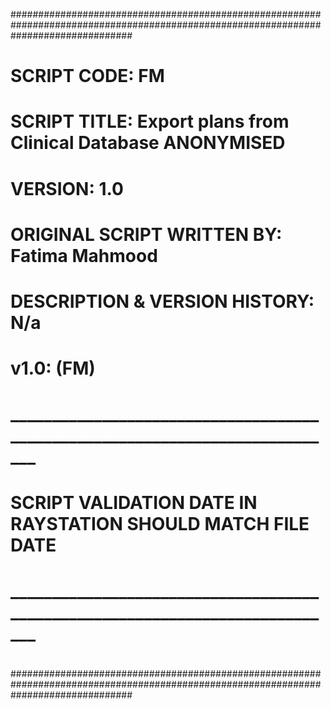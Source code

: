 ######################################################################################################################################
#
#	SCRIPT CODE: FM
#
#	SCRIPT TITLE: Export plans from Clinical Database ANONYMISED
#
#   VERSION: 1.0
#
#   ORIGINAL SCRIPT WRITTEN BY: Fatima Mahmood
#
#   DESCRIPTION & VERSION HISTORY: N/a
#
#	v1.0: (FM) <DESCRIPTION>
#
#                   _____________________________________________________________________________
#                           
#                           SCRIPT VALIDATION DATE IN RAYSTATION SHOULD MATCH FILE DATE
#                   _____________________________________________________________________________
#
######################################################################################################################################
